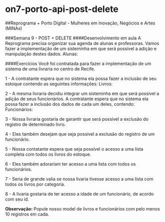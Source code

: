 # on7-porto-api-post-delete

##Reprograma + Porto Digital - Mulheres em Inovação, Negócios e Artes (MINAs)

###Semana 9 - POST + DELETE
####Desenvolvimento em aula
A Reprograma precisa organizar sua agenda de alunas e professoras. Vamos fazer a implementação de um sisteminha em que será possível a adição e manipulação destes dados. 
Alunas: 

####Exercícios
Você foi contratada para fazer a implementação de um sistema de uma livraria no centro de Recife. 

1 - A contratante espera que no sistema ela possa fazer a inclusão de seu estoque contendo as seguintes informações: 
Livros:

2 - A mesma livraria decidiu integrar um sisteminha em que será possível a adição de seus funcionários. A contratante espera que no sistema ela possa fazer a inclusão dos dados de cada um deles, contendo:
Funcionários:

3 - Nossa livraria gostaria de garantir que será possível a exclusão do registro de determinado livro.

4 - Eles também desejam que seja possível a exclusão do registro de um funcionário. 

5 - Nossa contatante espera que seja possível o acesso a uma lista completa com todos os livros do estoque.

6 - Eles também adorariam ter acesso a uma lista com todos os funcionários.

7 - Seria de grande valia se nossa livaria tivesse acesso a uma lista com todos os livros por categoria. 

8 - A livaria gostaria de ter acesso a idade de um funcionário, de acordo com seu id. 

**Observação:** Popule nosso model de livros e funcionários com pelo menos 10 registros em cada.

